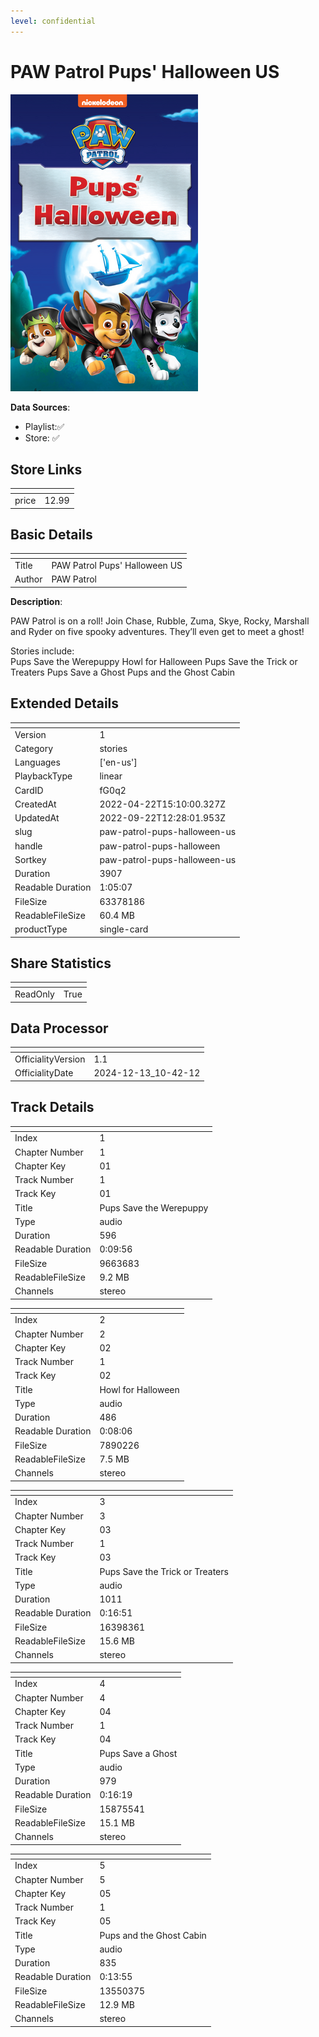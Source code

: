 ```yaml
---
level: confidential
---
```

# PAW Patrol Pups' Halloween US

![card_[fG0q2].png](../../img/cards/card_[fG0q2].png)

**Data Sources**: 

- Playlist:✅
- Store: ✅


## Store Links

| <!-- --> | <!-- --> |
| - | - |
| price | 12.99 |


## Basic Details

| <!-- --> | <!-- --> |
| - | - |
| Title | PAW Patrol Pups' Halloween US |
| Author | PAW Patrol |

**Description**:

PAW Patrol is on a roll! Join Chase, Rubble, Zuma, Skye, Rocky, Marshall and Ryder on five spooky adventures. They’ll even get to meet a ghost! 

Stories include:  
Pups Save the Werepuppy 
Howl for Halloween 
Pups Save the Trick or Treaters 
Pups Save a Ghost 
Pups and the Ghost Cabin


## Extended Details

| <!-- --> | <!-- --> |
| - | - |
| Version | 1 |
| Category | stories |
| Languages | ['en-us'] |
| PlaybackType | linear |
| CardID | fG0q2 |
| CreatedAt | 2022-04-22T15:10:00.327Z |
| UpdatedAt | 2022-09-22T12:28:01.953Z |
| slug | paw-patrol-pups-halloween-us |
| handle | paw-patrol-pups-halloween |
| Sortkey | paw-patrol-pups-halloween-us |
| Duration | 3907 |
| Readable Duration | 1:05:07 |
| FileSize | 63378186 |
| ReadableFileSize | 60.4 MB |
| productType | single-card |


## Share Statistics

| <!-- --> | <!-- --> |
| - | - |
| ReadOnly | True |


## Data Processor

| <!-- --> | <!-- --> |
| - | - |
| OfficialityVersion | 1.1
| OfficialityDate | 2024-12-13_10-42-12


## Track Details

| <!-- --> | <!-- --> |
| - | - |
| Index | 1 |
| Chapter Number | 1 |
| Chapter Key | 01 |
| Track Number | 1 |
| Track Key | 01 |
| Title | Pups Save the Werepuppy  |
| Type | audio |
| Duration | 596 |
| Readable Duration | 0:09:56 |
| FileSize | 9663683 |
| ReadableFileSize | 9.2 MB |
| Channels | stereo |

| <!-- --> | <!-- --> |
| - | - |
| Index | 2 |
| Chapter Number | 2 |
| Chapter Key | 02 |
| Track Number | 1 |
| Track Key | 02 |
| Title | Howl for Halloween  |
| Type | audio |
| Duration | 486 |
| Readable Duration | 0:08:06 |
| FileSize | 7890226 |
| ReadableFileSize | 7.5 MB |
| Channels | stereo |

| <!-- --> | <!-- --> |
| - | - |
| Index | 3 |
| Chapter Number | 3 |
| Chapter Key | 03 |
| Track Number | 1 |
| Track Key | 03 |
| Title | Pups Save the Trick or Treaters  |
| Type | audio |
| Duration | 1011 |
| Readable Duration | 0:16:51 |
| FileSize | 16398361 |
| ReadableFileSize | 15.6 MB |
| Channels | stereo |

| <!-- --> | <!-- --> |
| - | - |
| Index | 4 |
| Chapter Number | 4 |
| Chapter Key | 04 |
| Track Number | 1 |
| Track Key | 04 |
| Title | Pups Save a Ghost  |
| Type | audio |
| Duration | 979 |
| Readable Duration | 0:16:19 |
| FileSize | 15875541 |
| ReadableFileSize | 15.1 MB |
| Channels | stereo |

| <!-- --> | <!-- --> |
| - | - |
| Index | 5 |
| Chapter Number | 5 |
| Chapter Key | 05 |
| Track Number | 1 |
| Track Key | 05 |
| Title | Pups and the Ghost Cabin |
| Type | audio |
| Duration | 835 |
| Readable Duration | 0:13:55 |
| FileSize | 13550375 |
| ReadableFileSize | 12.9 MB |
| Channels | stereo |


